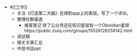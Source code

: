 - #[[工作]]
    - 关注《打造第二大脑》在得到app上的表现。写了一个评论。
    - 整理社群渠道
        - 维客笔记 除了公众号还在知识星球有一个Obisidian星球https://public.zsxq.com/groups/15528128258142.html
    - 讲述稿
    - 相关文章汇总
    - 中信书店ppt
